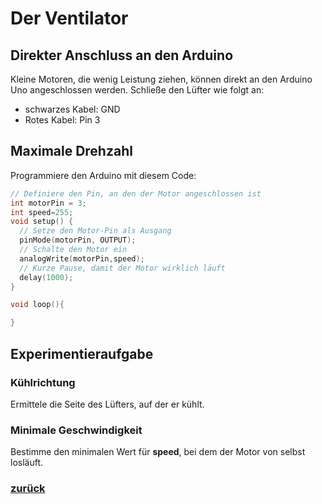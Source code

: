 <link rel="stylesheet" href="https://hi2272.github.io/StyleMD.css">

# Der Ventilator
## Direkter Anschluss an den Arduino
Kleine Motoren, die wenig Leistung ziehen, können direkt an den Arduino Uno angeschlossen werden.
Schließe den Lüfter wie folgt an:
- schwarzes Kabel: GND
- Rotes Kabel: Pin 3

## Maximale Drehzahl
Programmiere den Arduino mit diesem Code:
```C++
// Definiere den Pin, an den der Motor angeschlossen ist
int motorPin = 3;
int speed=255;
void setup() {
  // Setze den Motor-Pin als Ausgang
  pinMode(motorPin, OUTPUT);
  // Schalte den Motor ein
  analogWrite(motorPin,speed);
  // Kurze Pause, damit der Motor wirklich läuft
  delay(1000);
}

void loop(){

}
```
## Experimentieraufgabe
### Kühlrichtung
Ermittele die Seite des Lüfters, auf der er kühlt.
### Minimale Geschwindigkeit
Bestimme den minimalen Wert für **speed**, bei dem der Motor von selbst losläuft.  
  

### [zurück](../index.html)  
